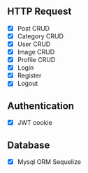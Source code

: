 ## HTTP Request

- [x] Post CRUD
- [x] Category CRUD
- [x] User CRUD
- [x] Image CRUD
- [x] Profile CRUD
- [x] Login
- [x] Register
- [x] Logout

## Authentication

- [x] JWT cookie

## Database

- [x] Mysql ORM Sequelize
